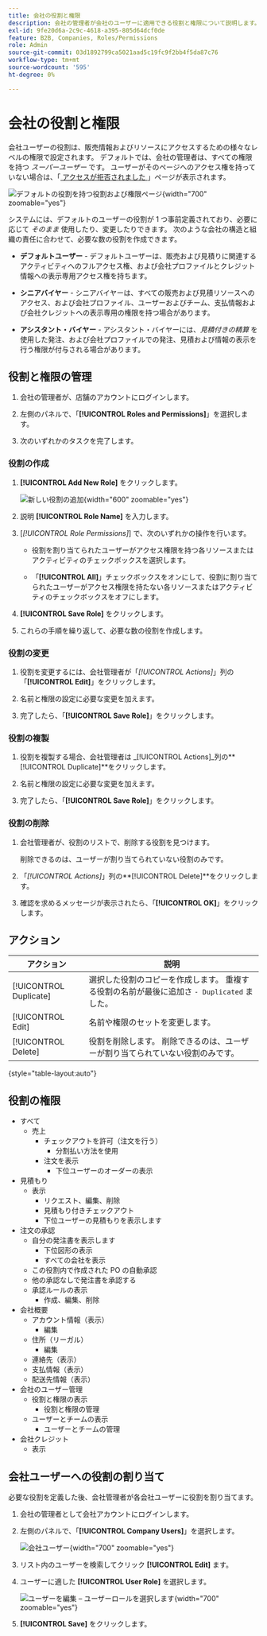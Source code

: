 ```yaml
---
title: 会社の役割と権限
description: 会社の管理者が会社のユーザーに適用できる役割と権限について説明します。これにより、様々なレベルのアクセス権で情報やリソースの注文が可能になります。
exl-id: 9fe20d6a-2c9c-4618-a395-805d64dcf0de
feature: B2B, Companies, Roles/Permissions
role: Admin
source-git-commit: 03d1892799ca5021aad5c19fc9f2bb4f5da87c76
workflow-type: tm+mt
source-wordcount: '595'
ht-degree: 0%

---
```


# 会社の役割と権限

会社ユーザーの役割は、販売情報およびリソースにアクセスするための様々なレベルの権限で設定されます。 デフォルトでは、会社の管理者は、すべての権限を持つ _スーパーユーザー_ です。 ユーザーがそのページへのアクセス権を持っていない場合は、「[ アクセスが拒否されました ](../content-design/pages.md#access-denied)」ページが表示されます。

![ デフォルトの役割を持つ役割および権限ページ ](./assets/company-roles-permissions.png){width="700" zoomable="yes"}

システムには、デフォルトのユーザーの役割が 1 つ事前定義されており、必要に応じて _そのまま_ 使用したり、変更したりできます。 次のような会社の構造と組織の責任に合わせて、必要な数の役割を作成できます。

- **デフォルトユーザー** - デフォルトユーザーは、販売および見積りに関連するアクティビティへのフルアクセス権、および会社プロファイルとクレジット情報への表示専用アクセス権を持ちます。

- **シニアバイヤー** - シニアバイヤーは、すべての販売および見積リソースへのアクセス、および会社プロファイル、ユーザーおよびチーム、支払情報および会社クレジットへの表示専用の権限を持つ場合があります。

- **アシスタント・バイヤー** - アシスタント・バイヤーには、_見積付きの精算_ を使用した発注、および会社プロファイルでの発注、見積および情報の表示を行う権限が付与される場合があります。

## 役割と権限の管理

1. 会社の管理者が、店舗のアカウントにログインします。

1. 左側のパネルで、「**[!UICONTROL Roles and Permissions]**」を選択します。

1. 次のいずれかのタスクを完了します。

### 役割の作成

1. **[!UICONTROL Add New Role]** をクリックします。

   ![ 新しい役割の追加 ](./assets/company-roles-permissions-add-storefront.png){width="600" zoomable="yes"}

1. 説明 **[!UICONTROL Role Name]** を入力します。

1. [_[!UICONTROL Role Permissions]_] で、次のいずれかの操作を行います。

   - 役割を割り当てられたユーザーがアクセス権限を持つ各リソースまたはアクティビティのチェックボックスを選択します。

   - 「**[!UICONTROL All]**」チェックボックスをオンにして、役割に割り当てられたユーザーがアクセス権限を持たない各リソースまたはアクティビティのチェックボックスをオフにします。

1. **[!UICONTROL Save Role]** をクリックします。

1. これらの手順を繰り返して、必要な数の役割を作成します。

### 役割の変更

1. 役割を変更するには、会社管理者が「_[!UICONTROL Actions]_」列の「**[!UICONTROL Edit]**」をクリックします。

1. 名前と権限の設定に必要な変更を加えます。

1. 完了したら、「**[!UICONTROL Save Role]**」をクリックします。

### 役割の複製

1. 役割を複製する場合、会社管理者は _[!UICONTROL Actions]_列の&#x200B;**[!UICONTROL Duplicate]**をクリックします。

1. 名前と権限の設定に必要な変更を加えます。

1. 完了したら、「**[!UICONTROL Save Role]**」をクリックします。

### 役割の削除

1. 会社管理者が、役割のリストで、削除する役割を見つけます。

   削除できるのは、ユーザーが割り当てられていない役割のみです。

1. 「_[!UICONTROL Actions]_」列の&#x200B;**[!UICONTROL Delete]**をクリックします。

1. 確認を求めるメッセージが表示されたら、「**[!UICONTROL OK]**」をクリックします。

## アクション

| アクション | 説明 |
|-----------| ----------- |
| [!UICONTROL Duplicate] | 選択した役割のコピーを作成します。 重複する役割の名前が最後に追加さ `- Duplicated` ました。 |
| [!UICONTROL Edit] | 名前や権限のセットを変更します。 |
| [!UICONTROL Delete] | 役割を削除します。 削除できるのは、ユーザーが割り当てられていない役割のみです。 |

{style="table-layout:auto"}

## 役割の権限

- すべて
   - 売上
      - チェックアウトを許可（注文を行う）
         - 分割払い方法を使用
      - 注文を表示
         - 下位ユーザーのオーダーの表示
- 見積もり
   - 表示
      - リクエスト、編集、削除
      - 見積もり付きチェックアウト
      - 下位ユーザーの見積もりを表示します
- 注文の承認
   - 自分の発注書を表示します
      - 下位図形の表示
      - すべての会社を表示
   - この役割内で作成された PO の自動承認
   - 他の承認なしで発注書を承認する
   - 承認ルールの表示
      - 作成、編集、削除
- 会社概要
   - アカウント情報（表示）
      - 編集
   - 住所（リーガル）
      - 編集
   - 連絡先（表示）
   - 支払情報（表示）
   - 配送先情報（表示）
- 会社のユーザー管理
   - 役割と権限の表示
      - 役割と権限の管理
   - ユーザーとチームの表示
      - ユーザーとチームの管理
- 会社クレジット
   - 表示

## 会社ユーザーへの役割の割り当て

必要な役割を定義した後、会社管理者が各会社ユーザーに役割を割り当てます。

1. 会社の管理者として会社アカウントにログインします。

1. 左側のパネルで、「**[!UICONTROL Company Users]**」を選択します。

   ![ 会社ユーザー ](./assets/company-users-list-storefront.png){width="700" zoomable="yes"}

1. リスト内のユーザーを検索してクリック **[!UICONTROL Edit]** ます。

1. ユーザーに適した **[!UICONTROL User Role]** を選択します。

   ![ ユーザーを編集 – ユーザーロールを選択します ](./assets/company-user-assign-role.png){width="700" zoomable="yes"}

1. **[!UICONTROL Save]** をクリックします。
